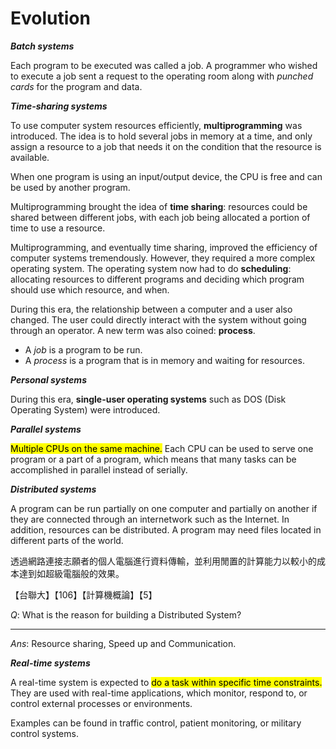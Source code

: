 # Evolution

***Batch systems***

Each program to be executed was called a job. A programmer who wished to execute a job sent a request to the operating room along with *punched cards* for the program and data.

***Time-sharing systems***

To use computer system resources efficiently, **multiprogramming** was introduced. The idea is to hold several jobs in memory at a time, and only assign a resource to a job that needs it on the condition that the resource is available.

<div class="alert-example">

When one program is using an input/output device, the CPU is free and can be used by another program.

</div>

Multiprogramming brought the idea of **time sharing**: resources could be shared between different jobs, with each job being allocated a portion of time to use a resource.

Multiprogramming, and eventually time sharing, improved the efficiency of computer systems tremendously. However, they required a more complex operating system. The operating system now had to do **scheduling**: allocating resources to different programs and deciding which program should use which resource, and when.

During this era, the relationship between a computer and a user also changed. The user could directly interact with the system without going through an operator. A new term was also coined: **process**.

- A *job* is a program to be run.
- A *process* is a program that is in memory and waiting for resources.

***Personal systems***

During this era, **single-user operating systems** such as DOS (Disk Operating System) were introduced.

***Parallel systems***

<mark>Multiple CPUs on the same machine.</mark> Each CPU can be used to serve one program or a part of a program, which means that many tasks can be accomplished in parallel instead of serially.

***Distributed systems***

A program can be run partially on one computer and partially on another if they are connected through an internetwork such as the Internet. In addition, resources can be distributed. A program may need files located in different parts of the world.

<div class="alert-example">

透過網路連接志願者的個人電腦進行資料傳輸，並利用閒置的計算能力以較小的成本達到如超級電腦般的效果。

</div>

<div class="alert-example">

【台聯大】【106】【計算機概論】【5】

$Q:$ What is the reason for building a Distributed System?

---

$Ans:$ Resource sharing, Speed up and Communication.

</div>

***Real-time systems***

A real-time system is expected to <mark>do a task within specific time constraints.</mark> They are used with real-time applications, which monitor, respond to, or control external processes or environments.

<div class="alert-example">

Examples can be found in traffic control, patient monitoring, or military control systems.

</div>
